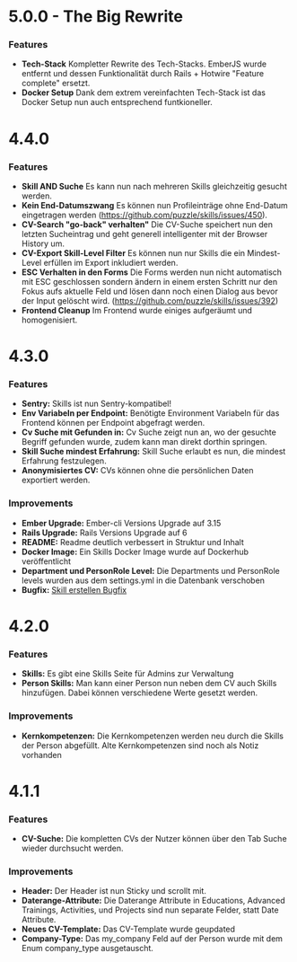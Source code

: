 # 5.0.0 - The Big Rewrite

### Features

- **Tech-Stack** Kompletter Rewrite des Tech-Stacks. EmberJS wurde entfernt und dessen Funktionalität durch Rails + Hotwire "Feature complete" ersetzt.
- **Docker Setup** Dank dem extrem vereinfachten Tech-Stack ist das Docker Setup nun auch entsprechend funtkioneller.

# 4.4.0

### Features

- **Skill AND Suche** Es kann nun nach mehreren Skills gleichzeitig gesucht werden.
- **Kein End-Datumszwang** Es können nun Profileinträge ohne End-Datum eingetragen werden (https://github.com/puzzle/skills/issues/450).
- **CV-Search "go-back" verhalten"** Die CV-Suche speichert nun den letzten Sucheintrag und geht generell intelligenter mit der Browser History um.
- **CV-Export Skill-Level Filter** Es können nun nur Skills die ein Mindest-Level erfüllen im Export inkludiert werden.
- **ESC Verhalten in den Forms** Die Forms werden nun nicht automatisch mit ESC geschlossen sondern ändern in einem ersten Schritt nur den Fokus aufs aktuelle Feld und lösen dann noch einen Dialog aus bevor der Input gelöscht wird. (https://github.com/puzzle/skills/issues/392)
- **Frontend Cleanup** Im Frontend wurde einiges aufgeräumt und homogenisiert.

# 4.3.0

### Features

- **Sentry:** Skills ist nun Sentry-kompatibel!
- **Env Variabeln per Endpoint:** Benötigte Environment Variabeln für das Frontend können per Endpoint abgefragt werden.
- **Cv Suche mit Gefunden in:** Cv Suche zeigt nun an, wo der gesuchte Begriff gefunden wurde, zudem kann man direkt dorthin springen.
- **Skill Suche mindest Erfahrung:** Skill Suche erlaubt es nun, die mindest Erfahrung festzulegen.
- **Anonymisiertes CV:** CVs können ohne die persönlichen Daten exportiert werden.


### Improvements

- **Ember Upgrade:** Ember-cli Versions Upgrade auf 3.15
- **Rails Upgrade:** Rails Versions Upgrade auf 6
- **README:** Readme deutlich verbessert in Struktur und Inhalt
- **Docker Image:** Ein Skills Docker Image wurde auf Dockerhub veröffentlicht
- **Department und PersonRole Level:** Die Departments und PersonRole levels wurden aus dem settings.yml in die Datenbank verschoben
- **Bugfix:** [Skill erstellen Bugfix](https://github.com/puzzle/skills/issues/308)

# 4.2.0

### Features

- **Skills:** Es gibt eine Skills Seite für Admins zur Verwaltung
- **Person Skills:** Man kann einer Person nun neben dem CV auch Skills hinzufügen. Dabei können verschiedene Werte gesetzt werden.

### Improvements

- **Kernkompetenzen:** Die Kernkompetenzen werden neu durch die Skills der Person abgefüllt. Alte Kernkompetenzen sind noch als Notiz vorhanden

# 4.1.1

### Features

- **CV-Suche:** Die kompletten CVs der Nutzer können über den Tab Suche wieder durchsucht werden.

### Improvements

- **Header:** Der Header ist nun Sticky und scrollt mit.
- **Daterange-Attribute:** Die Daterange Attribute in Educations, Advanced Trainings, Activities, und Projects sind nun separate Felder, statt Date Attribute.
- **Neues CV-Template:** Das CV-Template wurde geupdated
- **Company-Type:** Das my_company Feld auf der Person wurde mit dem Enum company_type ausgetauscht.
